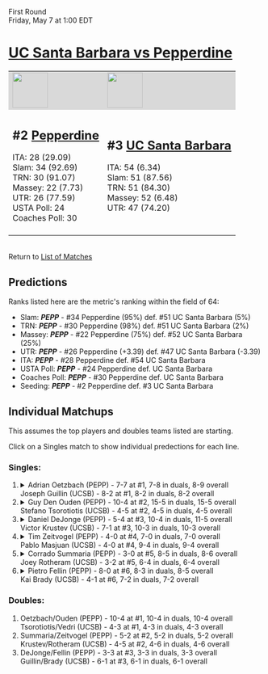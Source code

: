 First Round  
Friday, May 7 at 1:00 EDT
# [UC Santa Barbara vs Pepperdine](https://www.ncaa.com/game/5833380) 

<table>  
<tr style="background-color: #d9d9d9 !important"><td><a href="#"><img src="https://www.ncaa.com/sites/default/files/images/logos/schools/p/pepperdine.70.png" width="70" height="70" /></a></td><td><a href="#"><img src="https://www.ncaa.com/sites/default/files/images/logos/schools/u/uc-santa-barbara.70.png" width="70" height="70" /></a></td></tr>
<tr><td>  

<h2>#2 <a href="#">Pepperdine</a></h2>  
ITA: 28 (29.09)<br>  
Slam: 34 (92.69)<br>  
TRN: 30 (91.07)<br>  
Massey: 22 (7.73)<br>  
UTR: 26 (77.59)<br>  
USTA Poll: 24<br>  
Coaches Poll: 30<br>  
<br>  

</td><td>  

<h2>#3 <a href="#">UC Santa Barbara</a></h2>  
ITA: 54 (6.34)<br>  
Slam: 51 (87.56)<br>  
TRN: 51 (84.30)<br>  
Massey: 52 (6.48)<br>  
UTR: 47 (74.20)<br>  
<br>  

</td></tr></table>  


<br>Return to [List of Matches](../index.md)  

## Predictions  

Ranks listed here are the metric's ranking within the field of 64:  
- Slam: ***PEPP*** - #34 Pepperdine (95%) def. #51 UC Santa Barbara (5%)  
- TRN: ***PEPP*** - #30 Pepperdine (98%) def. #51 UC Santa Barbara (2%)  
- Massey: ***PEPP*** - #22 Pepperdine (75%) def. #52 UC Santa Barbara (25%)  
- UTR: ***PEPP*** - #26 Pepperdine (+3.39) def. #47 UC Santa Barbara (-3.39)  
- ITA: ***PEPP*** - #28 Pepperdine def. #54 UC Santa Barbara  
- USTA Poll: ***PEPP*** - #24 Pepperdine def. UC Santa Barbara  
- Coaches Poll: ***PEPP*** - #30 Pepperdine def. UC Santa Barbara  
- Seeding: ***PEPP*** - #2 Pepperdine def. #3 UC Santa Barbara  

## Individual Matchups  

This assumes the top players and doubles teams listed are starting.  

Click on a Singles match to show individual predections for each line.  

### Singles:  

<ol>
<li><details><summary markdown="span">
Adrian Oetzbach (PEPP) - 7-7 at #1, 7-8 in duals, 8-9 overall<br>  
Joseph Guillin (UCSB) - 8-2 at #1, 8-2 in duals, 8-2 overall
</summary><h4>Predictions</h4><ul>
<li>Slam: <b><i>VT</i></b> - #30 Virginia Tech (56%) def. #35 Texas Tech (44%)</li>  
</ul></details></li>
<li><details><summary markdown="span">
Guy Den Ouden (PEPP) - 10-4 at #2, 15-5 in duals, 15-5 overall<br>  
Stefano Tsorotiotis (UCSB) - 4-5 at #2, 4-5 in duals, 4-5 overall
</summary><h4>Predictions</h4><ul>
<li>Slam: <b><i>VT</i></b> - #30 Virginia Tech (56%) def. #35 Texas Tech (44%)</li>  
</ul></details></li>
<li><details><summary markdown="span">
Daniel DeJonge (PEPP) - 5-4 at #3, 10-4 in duals, 11-5 overall<br>  
Victor Krustev (UCSB) - 7-1 at #3, 10-3 in duals, 10-3 overall
</summary><h4>Predictions</h4><ul>
<li>Slam: <b><i>VT</i></b> - #30 Virginia Tech (56%) def. #35 Texas Tech (44%)</li>  
</ul></details></li>
<li><details><summary markdown="span">
Tim Zeitvogel (PEPP) - 4-0 at #4, 7-0 in duals, 7-0 overall<br>  
Pablo Masjuan (UCSB) - 4-0 at #4, 9-4 in duals, 9-4 overall
</summary><h4>Predictions</h4><ul>
<li>Slam: <b><i>VT</i></b> - #30 Virginia Tech (56%) def. #35 Texas Tech (44%)</li>  
</ul></details></li>
<li><details><summary markdown="span">
Corrado Summaria (PEPP) - 3-0 at #5, 8-5 in duals, 8-6 overall<br>  
Joey Rotheram (UCSB) - 3-2 at #5, 6-4 in duals, 6-4 overall
</summary><h4>Predictions</h4><ul>
<li>Slam: <b><i>VT</i></b> - #30 Virginia Tech (56%) def. #35 Texas Tech (44%)</li>  
</ul></details></li>
<li><details><summary markdown="span">
Pietro Fellin (PEPP) - 8-0 at #6, 8-3 in duals, 8-5 overall<br>  
Kai Brady (UCSB) - 4-1 at #6, 7-2 in duals, 7-2 overall
</summary><h4>Predictions</h4><ul>
<li>Slam: <b><i>VT</i></b> - #30 Virginia Tech (56%) def. #35 Texas Tech (44%)</li>  
</ul></details></li>
</ol>

### Doubles:  
1. Oetzbach/Ouden (PEPP) - 10-4 at #1, 10-4 in duals, 10-4 overall  
   Tsorotiotis/Vedri (UCSB) - 4-3 at #1, 4-3 in duals, 4-3 overall
2. Summaria/Zeitvogel (PEPP) - 5-2 at #2, 5-2 in duals, 5-2 overall  
   Krustev/Rotheram (UCSB) - 4-5 at #2, 4-6 in duals, 4-6 overall
3. DeJonge/Fellin (PEPP) - 3-3 at #3, 3-3 in duals, 3-3 overall  
   Guillin/Brady (UCSB) - 6-1 at #3, 6-1 in duals, 6-1 overall